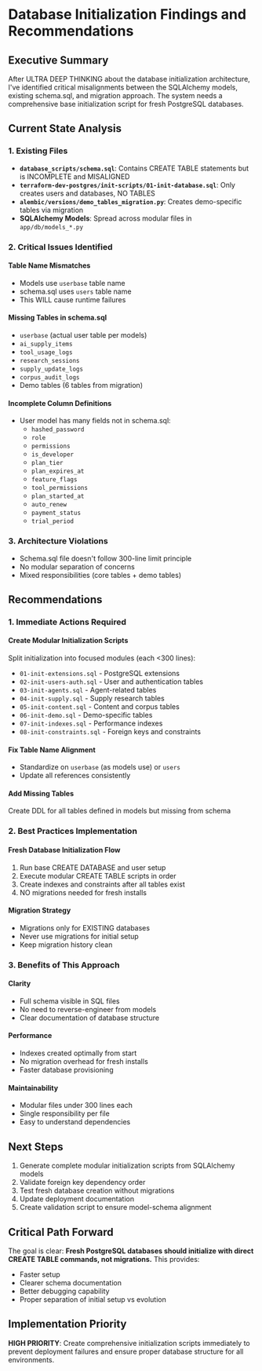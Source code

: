 # Database Initialization Findings and Recommendations

## Executive Summary
After ULTRA DEEP THINKING about the database initialization architecture, I've identified critical misalignments between the SQLAlchemy models, existing schema.sql, and migration approach. The system needs a comprehensive base initialization script for fresh PostgreSQL databases.

## Current State Analysis

### 1. Existing Files
- **`database_scripts/schema.sql`**: Contains CREATE TABLE statements but is INCOMPLETE and MISALIGNED
- **`terraform-dev-postgres/init-scripts/01-init-database.sql`**: Only creates users and databases, NO TABLES
- **`alembic/versions/demo_tables_migration.py`**: Creates demo-specific tables via migration
- **SQLAlchemy Models**: Spread across modular files in `app/db/models_*.py`

### 2. Critical Issues Identified

#### Table Name Mismatches
- Models use `userbase` table name
- schema.sql uses `users` table name
- This WILL cause runtime failures

#### Missing Tables in schema.sql
- `userbase` (actual user table per models)
- `ai_supply_items`
- `tool_usage_logs`
- `research_sessions`
- `supply_update_logs`
- `corpus_audit_logs`
- Demo tables (6 tables from migration)

#### Incomplete Column Definitions
- User model has many fields not in schema.sql:
  - `hashed_password`
  - `role`
  - `permissions`
  - `is_developer`
  - `plan_tier`
  - `plan_expires_at`
  - `feature_flags`
  - `tool_permissions`
  - `plan_started_at`
  - `auto_renew`
  - `payment_status`
  - `trial_period`

### 3. Architecture Violations
- Schema.sql file doesn't follow 300-line limit principle
- No modular separation of concerns
- Mixed responsibilities (core tables + demo tables)

## Recommendations

### 1. Immediate Actions Required

#### Create Modular Initialization Scripts
Split initialization into focused modules (each <300 lines):
- `01-init-extensions.sql` - PostgreSQL extensions
- `02-init-users-auth.sql` - User and authentication tables
- `03-init-agents.sql` - Agent-related tables
- `04-init-supply.sql` - Supply research tables  
- `05-init-content.sql` - Content and corpus tables
- `06-init-demo.sql` - Demo-specific tables
- `07-init-indexes.sql` - Performance indexes
- `08-init-constraints.sql` - Foreign keys and constraints

#### Fix Table Name Alignment
- Standardize on `userbase` (as models use) or `users`
- Update all references consistently

#### Add Missing Tables
Create DDL for all tables defined in models but missing from schema

### 2. Best Practices Implementation

#### Fresh Database Initialization Flow
1. Run base CREATE DATABASE and user setup
2. Execute modular CREATE TABLE scripts in order
3. Create indexes and constraints after all tables exist
4. NO migrations needed for fresh installs

#### Migration Strategy
- Migrations only for EXISTING databases
- Never use migrations for initial setup
- Keep migration history clean

### 3. Benefits of This Approach

#### Clarity
- Full schema visible in SQL files
- No need to reverse-engineer from models
- Clear documentation of database structure

#### Performance
- Indexes created optimally from start
- No migration overhead for fresh installs
- Faster database provisioning

#### Maintainability
- Modular files under 300 lines each
- Single responsibility per file
- Easy to understand dependencies

## Next Steps

1. Generate complete modular initialization scripts from SQLAlchemy models
2. Validate foreign key dependency order
3. Test fresh database creation without migrations
4. Update deployment documentation
5. Create validation script to ensure model-schema alignment

## Critical Path Forward

The goal is clear: **Fresh PostgreSQL databases should initialize with direct CREATE TABLE commands, not migrations.** This provides:
- Faster setup
- Clearer schema documentation
- Better debugging capability
- Proper separation of initial setup vs evolution

## Implementation Priority

**HIGH PRIORITY**: Create comprehensive initialization scripts immediately to prevent deployment failures and ensure proper database structure for all environments.